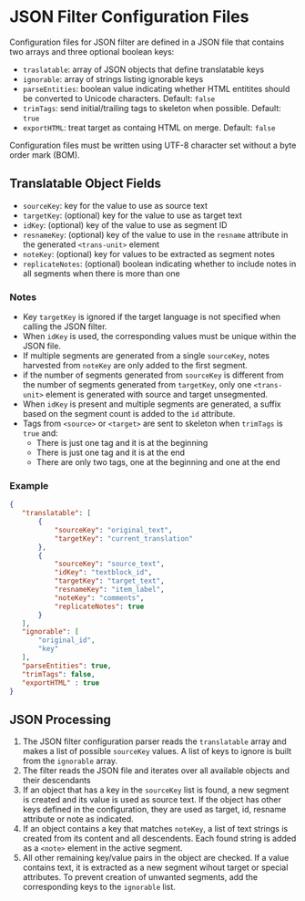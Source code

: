 # JSON Filter Configuration Files

Configuration files for JSON filter are defined in a JSON file that contains two arrays and three optional boolean keys:

- `traslatable`: array of JSON objects that define translatable keys
- `ignorable`: array of strings listing ignorable keys
- `parseEntities`: boolean value indicating whether HTML entitites should be converted to Unicode characters. Default: `false`
- `trimTags`: send initial/trailing tags to skeleton when possible. Default: `true`
- `exportHTML`: treat target as containg HTML on merge. Default: `false`

Configuration files must be written using UTF-8 character set without a byte order mark (BOM).

## Translatable Object Fields

- `sourceKey`: key for the value to use as source text
- `targetKey`: (optional) key for the value to use as target text
- `idKey`: (optional) key of the value to use as segment ID
- `resnameKey`: (optional) key of the value to use in the `resname` attribute in the generated `<trans-unit>` element
- `noteKey`: (optional) key for values to be extracted as segment notes
- `replicateNotes`: (optional) boolean indicating whether to include notes in all segments when there is more than one

### Notes

- Key `targetKey` is ignored if the target language is not specified when calling the JSON filter.
- When `idKey` is used, the corresponding values must be unique within the JSON file.
- If multiple segments are generated from a single `sourceKey`, notes harvested from `noteKey` are only added to the first segment.
- if the number of segments generated from `sourceKey` is different from the number of segments generated from `targetKey`, only one `<trans-unit>` element is generated with source and target unsegmented.
- When `idKey` is present and multiple segments are generated, a suffix based on the segment count is added to the `id` attribute.
- Tags from `<source>` or `<target>` are sent to skeleton when `trimTags` is `true` and:
  - There is just one tag and it is at the beginning
  - There is just one tag and it is at the end
  - There are only two tags, one at the beginning and one at the end

### Example

 ``` json
{
    "translatable": [
        {
            "sourceKey": "original_text",
            "targetKey": "current_translation"
        },
        {
            "sourceKey": "source_text",
            "idKey": "textblock_id",
            "targetKey": "target_text",
            "resnameKey": "item_label",
            "noteKey": "comments",
            "replicateNotes": true
        }
    ],
    "ignorable": [
        "original_id",
        "key"
    ],
    "parseEntities": true,
    "trimTags": false,    
    "exportHTML" : true
}
 ```

## JSON Processing

 1. The JSON filter configuration parser reads the `translatable` array and makes a list of possible `sourceKey` values. A list of keys to ignore is built from the `ignorable` array.
 2. The filter reads the JSON file and iterates over all available objects and their descendants
 3. If an object that has a key in the `sourceKey` list is found, a new segment is created and its value is used as source text. If the object has other keys defined in the configuration, they are used as target, id, resname attribute or note as indicated.
 4. If an object contains a key that matches `noteKey`, a list of text strings is created from its content and all descendents. Each found string is added as a `<note>` element in the active segment.
 5. All other remaining key/value pairs in the object are checked. If a value contains text, it is extracted as a new segment wihout target or special attributes. To prevent creation of unwanted segments, add the corresponding keys to the `ignorable` list.
  